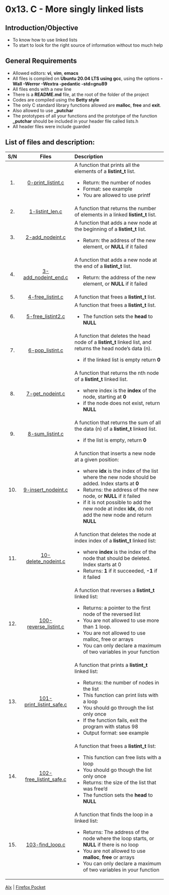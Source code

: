 # 0x13. C - More singly linked lists
## Introduction/Objective
* To know how to use linked lists
* To start to look for the right source of information without too much help

## General Requirements
* Allowed editors: **vi**, **vim**, **emacs**
* All files is compiled on **Ubuntu 20.04 LTS using gcc**, using the options **-Wall -Werror -Wextra -pedantic -std=gnu89**
* All files ends with a new line
* There is a **README.md** file, at the root of the folder of the project
* Codes are compiled using the **Betty style**
* The only C standard library functions allowed are **malloc**, **free** and **exit**.
* Also allowed to use **_putchar**
* The prototypes of all your functions and the prototype of the function **_putchar** should be included in your header file called lists.h
* All header files were include guarded

## List of files and description:
| S/N   |       Files          |        Description  |
|:-----:|:--------------------:|:-------------------|
|1. | [0-print_listint.c](https://github.com/Dikachis/alx-low_level_programming/blob/master/0x13-more_singly_linked_lists/0-print_listint.c) | A function that prints all the elements of a **listint_t** list. <ul><li>Return: the number of nodes</li><li>Format: see example</li><li>You are allowed to use printf</li></ul> |
|2.|[1-listint_len.c](https://github.com/Dikachis/alx-low_level_programming/blob/master/0x13-more_singly_linked_lists/1-listint_len.c) | A function that returns the number of elements in a linked **listint_t** list. |
|3. |[2-add_nodeint.c](https://github.com/Dikachis/alx-low_level_programming/blob/master/0x13-more_singly_linked_lists/2-add_nodeint.c) |A function that adds a new node at the beginning of a **listint_t** list. <ul><li>Return: the address of the new element, or **NULL** if it failed</li></ul>|
|4.|[3-add_nodeint_end.c](https://github.com/Dikachis/alx-low_level_programming/blob/master/0x13-more_singly_linked_lists/3-add_nodeint_end.c) | A function that adds a new node at the end of a **listint_t** list. <ul><li>Return: the address of the new element, or **NULL** if it failed</li></ul>|
|5. |[4-free_listint.c](https://github.com/Dikachis/alx-low_level_programming/blob/master/0x13-more_singly_linked_lists/4-free_listint.c) | A function that frees a **listint_t** list. |
|6. |[5-free_listint2.c](https://github.com/Dikachis/alx-low_level_programming/blob/master/0x13-more_singly_linked_lists/5-free_listint2.c) | A function that frees a **listint_t** list. <ul><li>The function sets the **head** to **NULL**</li></ul> |
|7. |[6-pop_listint.c](https://github.com/Dikachis/alx-low_level_programming/blob/master/0x13-more_singly_linked_lists/6-pop_listint.c) | A function that deletes the head node of a **listint_t** linked list, and returns the head node’s data (n). <ul><li>if the linked list is empty return **0**</li></ul>|
|8. |[7-get_nodeint.c](https://github.com/Dikachis/alx-low_level_programming/blob/master/0x13-more_singly_linked_lists/7-get_nodeint.c) | A function that returns the nth node of a **listint_t** linked list. <ul><li>where index is the **index** of the node, starting at **0**</li><li>if the node does not exist, return **NULL**</li></ul>|
|9. |[8-sum_listint.c](https://github.com/Dikachis/alx-low_level_programming/blob/master/0x13-more_singly_linked_lists/8-sum_listint.c) | A function that returns the sum of all the data (n) of a **listint_t** linked list. <ul><li>if the list is empty, return **0**</li></ul> |
|10. |[9-insert_nodeint.c](https://github.com/Dikachis/alx-low_level_programming/blob/master/0x13-more_singly_linked_lists/9-insert_nodeint.c) | A function that inserts a new node at a given position: <ul><li>where **idx** is the index of the list where the new node should be added. Index starts at **0**</li><li>Returns: the address of the new node, or **NULL** if it failed</li><li>if it is not possible to add the new node at index **idx**, do not add the new node and return **NULL**</li></ul>|
|11. |[10-delete_nodeint.c](https://github.com/Dikachis/alx-low_level_programming/blob/master/0x13-more_singly_linked_lists/10-delete_nodeint.c) | A function that deletes the node at index index of a **listint_t** linked list: <ul><li>where **index** is the index of the node that should be deleted. Index starts at 0</li><li>Returns: **1** if it succeeded, **-1** if it failed</li></ul> |
|12. |[100-reverse_listint.c](https://github.com/Dikachis/alx-low_level_programming/blob/master/0x13-more_singly_linked_lists/100-reverse_listint.c) | A function that reverses a **listint_t** linked list: <ul><li>Returns: a pointer to the first node of the reversed list</li><li>You are not allowed to use more than 1 loop.</li><li>You are not allowed to use malloc, free or arrays</li><li>You can only declare a maximum of two variables in your function</li></ul> |
|13. |[101-print_listint_safe.c](https://github.com/Dikachis/alx-low_level_programming/blob/master/0x13-more_singly_linked_lists/101-print_listint_safe.c) | A function that prints a **listint_t** linked list: <ul><li>Returns: the number of nodes in the list</li><li>This function can print lists with a loop</li><li>You should go through the list only once</li><li>If the function fails, exit the program with status 98</li><li>Output format: see example</li></ul>|
|14. |[102-free_listint_safe.c](https://github.com/Dikachis/alx-low_level_programming/blob/master/0x13-more_singly_linked_lists/102-free_listint_safe.c) | A function that frees a **listint_t** list: <ul><li>This function can free lists with a loop</li><li>You should go though the list only once</li><li>Returns: the size of the list that was free’d</li><li>The function sets the **head** to **NULL**</li></ul> |
|15. |[103-find_loop.c](https://github.com/Dikachis/alx-low_level_programming/blob/master/0x13-more_singly_linked_lists/103-find_loop.c) | A function that finds the loop in a linked list: <ul><li>Returns: The address of the node where the loop starts, or **NULL** if there is no loop</li><li>You are not allowed to use **malloc**, **free** or arrays</li><li>You can only declare a maximum of two variables in your function</li></ul>|

[Alx](https://alx-intranet.hbtn.io/projects/230#task-1003) | [Firefox Pocket](https://getpocket.com/my-list?src=navbar)
